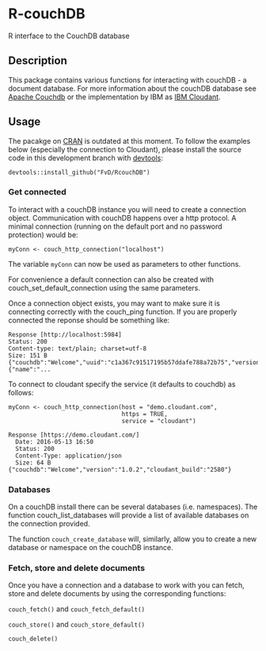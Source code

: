 # R-couchDB
R interface to the CouchDB database

## Description
This package contains various functions for interacting with couchDB - a
document database.  For more information about the couchDB database see [Apache
Couchdb](http://couchdb.apache.org) or the implementation by IBM as [IBM
Cloudant](http://cloudant.com).

## Usage
The pacakge on [CRAN](https://cran.r-project.org/web/packages/couchDB/index.html) 
is outdated at this moment. To follow the examples below (especially the
connection to Cloudant), please install the source code in this development branch with 
[devtools](https://cran.r-project.org/web/packages/devtools/index.html):

    devtools::install_github("FvD/RcouchDB")
    
### Get connected

To interact with a couchDB instance you will need to create a connection
object. Communication with couchDB happens over a http protocol. A minimal
connection (running on the default port and no password protection) would be:

    myConn <- couch_http_connection("localhost")

The variable `myConn` can now be used as parameters to other functions.

For convenience a default connection can also be created with
couch_set_default_connection using the same parameters.

Once a connection object exists, you may want to make sure it is connecting
correctly with the couch_ping function. If you are properly connected the
reponse should be something like:

```
Response [http://localhost:5984]
Status: 200
Content-type: text/plain; charset=utf-8
Size: 151 B
{"couchdb":"Welcome","uuid":"c1a367c91517195b57ddafe788a72b75","version":"1.4.0","vendor"
{"name":"...
```

To connect to cloudant specify the service (it defaults to couchdb) as follows:

    myConn <- couch_http_connection(host = "demo.cloudant.com",
                                    https = TRUE,
                                    service = "cloudant")

```
Response [https://demo.cloudant.com/]
  Date: 2016-05-13 16:50
  Status: 200
  Content-Type: application/json
  Size: 64 B
{"couchdb":"Welcome","version":"1.0.2","cloudant_build":"2580"}
```

### Databases

On a couchDB install there can be several databases (i.e. namespaces). The
function couch_list_databases will provide a list of available databases on the
connection provided.

The function `couch_create_database` will, similarly, allow you to create a new
database or namespace on the couchDB instance.

### Fetch, store and delete documents

Once you have a connection and a database to work with you can fetch, store and
delete documents by using the corresponding functions:

`couch_fetch()` and `couch_fetch_default()`

`couch_store()` and `couch_store_default()`

`couch_delete()`

